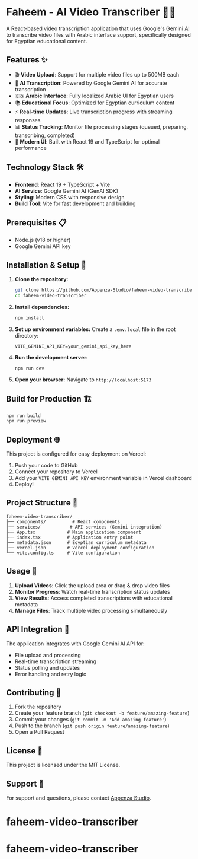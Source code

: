 # Faheem - AI Video Transcriber 🎥📝

A React-based video transcription application that uses Google's Gemini AI to transcribe video files with Arabic interface support, specifically designed for Egyptian educational content.

## Features ✨

- 🎬 **Video Upload**: Support for multiple video files up to 500MB each
- 🤖 **AI Transcription**: Powered by Google Gemini AI for accurate transcription
- 🇪🇬 **Arabic Interface**: Fully localized Arabic UI for Egyptian users
- 📚 **Educational Focus**: Optimized for Egyptian curriculum content
- ⚡ **Real-time Updates**: Live transcription progress with streaming responses
- 📊 **Status Tracking**: Monitor file processing stages (queued, preparing, transcribing, completed)
- 🎯 **Modern UI**: Built with React 19 and TypeScript for optimal performance

## Technology Stack 🛠️

- **Frontend**: React 19 + TypeScript + Vite
- **AI Service**: Google Gemini AI (GenAI SDK)
- **Styling**: Modern CSS with responsive design
- **Build Tool**: Vite for fast development and building

## Prerequisites 📋

- Node.js (v18 or higher)
- Google Gemini API key

## Installation & Setup 🚀

1. **Clone the repository:**
   ```bash
   git clone https://github.com/Appenza-Studio/faheem-video-transcriber.git
   cd faheem-video-transcriber
   ```

2. **Install dependencies:**
   ```bash
   npm install
   ```

3. **Set up environment variables:**
   Create a `.env.local` file in the root directory:
   ```env
   VITE_GEMINI_API_KEY=your_gemini_api_key_here
   ```

4. **Run the development server:**
   ```bash
   npm run dev
   ```

5. **Open your browser:**
   Navigate to `http://localhost:5173`

## Build for Production 🏗️

```bash
npm run build
npm run preview
```

## Deployment 🌐

This project is configured for easy deployment on Vercel:

1. Push your code to GitHub
2. Connect your repository to Vercel
3. Add your `VITE_GEMINI_API_KEY` environment variable in Vercel dashboard
4. Deploy!

## Project Structure 📁

```
faheem-video-transcriber/
├── components/          # React components
├── services/           # API services (Gemini integration)
├── App.tsx            # Main application component
├── index.tsx          # Application entry point
├── metadata.json      # Egyptian curriculum metadata
├── vercel.json        # Vercel deployment configuration
└── vite.config.ts     # Vite configuration
```

## Usage 📖

1. **Upload Videos**: Click the upload area or drag & drop video files
2. **Monitor Progress**: Watch real-time transcription status updates
3. **View Results**: Access completed transcriptions with educational metadata
4. **Manage Files**: Track multiple video processing simultaneously

## API Integration 🔌

The application integrates with Google Gemini AI API for:
- File upload and processing
- Real-time transcription streaming
- Status polling and updates
- Error handling and retry logic

## Contributing 🤝

1. Fork the repository
2. Create your feature branch (`git checkout -b feature/amazing-feature`)
3. Commit your changes (`git commit -m 'Add amazing feature'`)
4. Push to the branch (`git push origin feature/amazing-feature`)
5. Open a Pull Request

## License 📄

This project is licensed under the MIT License.

## Support 💬

For support and questions, please contact [Appenza Studio](https://github.com/Appenza-Studio).
# faheem-video-transcriber
# faheem-video-transcriber
